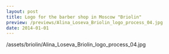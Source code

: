 ```yaml
---
layout: post
title: Logo for the barber shop in Moscow "Briolin"
preview: /previews/Alina_Loseva_Briolin_logo_process_04.jpg
date: 2014-01-01
---
```

/assets/briolin/Alina_Loseva_Briolin_logo_process_04.jpg
